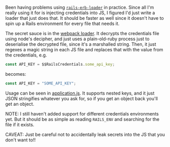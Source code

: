 Been having problems using [`rails-erb-loader`](https://github.com/usabilityhub/rails-erb-loader) in practice. Since all I'm really using it for is injecting credentials into JS, I figured I'd just write a loader that just does that. It should be faster as well since it doesn't have to spin up a Rails environment for every file that needs it.

The secret sauce is in the [webpack loader](config/webpack/loaders/credentials/loader.js). It decrypts the credentials file using node's decipher, and just uses a plain-old-ruby process just to deserialise the decrypted file, since it's a marshalled string. Then, it just regexes a magic string in each JS file and replaces that with the value from the credentials, e.g.

```javascript
const API_KEY = $$RailsCredentials.some_api_key;
```

becomes:

```javascript
const API_KEY = "SOME_API_KEY";
```

Usage can be seen in [application.js](app/javascript/packs/application.js#L18-L19). It supports nested keys, and it just JSON stringifies whatever you ask for, so if you get an object back you'll get an object.

NOTE: I still haven't added support for different credentials environments yet. But it should be as simple as reading `RAILS_ENV` and searching for the file if it exists.

CAVEAT: Just be careful not to accidentally leak secrets into the JS that you don't want to!!
